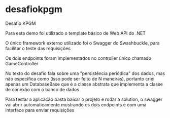 # desafiokpgm
Desafio KPGM

Para esta demo foi utilizado o template básico de Web API do .NET

O único framework externo utilizado foi o Swagger do Swashbuckle, para facilitar o teste das requisições

Os dois endpoints foram implementados no controller único chamado GameController

No texto do desafio fala sobre uma "persistência periódica" dos dados, mas não especifica como (isso pode ser feito de N maneiras), portanto criei apenas um DatabaseBase que é a classe abstrata que implementa a classe de conexão com o banco de dados

Para testar a aplicação basta baixar o projeto e rodar a solution, o swagger vai abrir automaticamente mostrando os dois endpoints e com uma interface para enviar requisições
